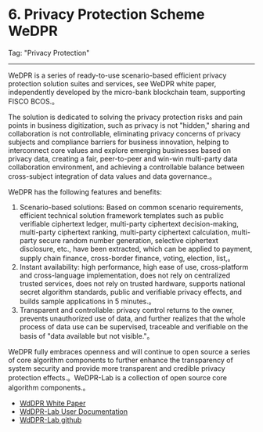 # 6. Privacy Protection Scheme WeDPR
Tag: "Privacy Protection"

----
WeDPR is a series of ready-to-use scenario-based efficient privacy protection solution suites and services, see WeDPR white paper, independently developed by the micro-bank blockchain team, supporting FISCO BCOS.。

The solution is dedicated to solving the privacy protection risks and pain points in business digitization, such as privacy is not "hidden," sharing and collaboration is not controllable, eliminating privacy concerns of privacy subjects and compliance barriers for business innovation, helping to interconnect core values and explore emerging businesses based on privacy data, creating a fair, peer-to-peer and win-win multi-party data collaboration environment, and achieving a controllable balance between cross-subject integration of data values and data governance.。

WeDPR has the following features and benefits:

1. Scenario-based solutions: Based on common scenario requirements, efficient technical solution framework templates such as public verifiable ciphertext ledger, multi-party ciphertext decision-making, multi-party ciphertext ranking, multi-party ciphertext calculation, multi-party secure random number generation, selective ciphertext disclosure, etc., have been extracted, which can be applied to payment, supply chain finance, cross-border finance, voting, election, list,。
2. Instant availability: high performance, high ease of use, cross-platform and cross-language implementation, does not rely on centralized trusted services, does not rely on trusted hardware, supports national secret algorithm standards, public and verifiable privacy effects, and builds sample applications in 5 minutes.。
3. Transparent and controllable: privacy control returns to the owner, prevents unauthorized use of data, and further realizes that the whole process of data use can be supervised, traceable and verifiable on the basis of "data available but not visible."。

WeDPR fully embraces openness and will continue to open source a series of core algorithm components to further enhance the transparency of system security and provide more transparent and credible privacy protection effects.。WeDPR-Lab is a collection of open source core algorithm components.。
   
- [WdDPR White Paper]()
- [WdDPR-Lab User Documentation](https://wedpr-lab.readthedocs.io/zh_CN/latest/index.html)
- [WdDPR-Lab github](https://github.com/WeBankBlockchain/WeDPR-Lab-Core)